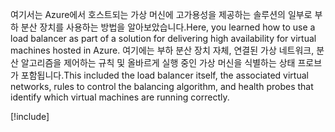 <span data-ttu-id="6c85b-101">여기서는 Azure에서 호스트되는 가상 머신에 고가용성을 제공하는 솔루션의 일부로 부하 분산 장치를 사용하는 방법을 알아보았습니다.</span><span class="sxs-lookup"><span data-stu-id="6c85b-101">Here, you learned how to use a load balancer as part of a solution for delivering high availability for virtual machines hosted in Azure.</span></span> <span data-ttu-id="6c85b-102">여기에는 부하 분산 장치 자체, 연결된 가상 네트워크, 분산 알고리즘을 제어하는 규칙 및 올바르게 실행 중인 가상 머신을 식별하는 상태 프로브가 포함됩니다.</span><span class="sxs-lookup"><span data-stu-id="6c85b-102">This included the load balancer itself, the associated virtual networks, rules to control the balancing algorithm, and health probes that identify which virtual machines are running correctly.</span></span>

[!include[](../../../includes/azure-sandbox-cleanup.md)]